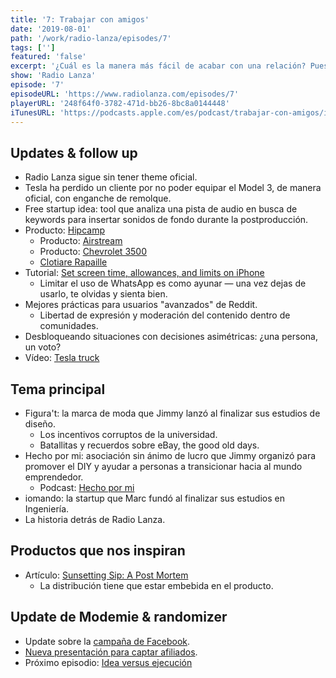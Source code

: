 ```yaml
---
title: '7: Trabajar con amigos'
date: '2019-08-01'
path: '/work/radio-lanza/episodes/7'
tags: ['']
featured: 'false'
excerpt: '¿Cuál es la manera más fácil de acabar con una relación? Pues dicen que montando un negocio con tu amigo, pareja, primo o tía. La realidad es que trabajar con personas muy cercanas puede ser tanto un desastre como una bendición. En este capítulo repasamos experiencias personales y aprendizajes trabajando con amigos y familiares. Y como puedes ver, Radio Lanza no es más que una labor entre amigos que, por el momento, va super bien :) Disfruta de este capítulo!'
show: 'Radio Lanza'
episode: '7'
episodeURL: 'https://www.radiolanza.com/episodes/7'
playerURL: '248f64f0-3782-471d-bb26-8bc8a0144448'
iTunesURL: 'https://podcasts.apple.com/es/podcast/trabajar-con-amigos/id1468000755?i=1000445826262'
---
```


## Updates & follow up

- Radio Lanza sigue sin tener theme oficial.
- Tesla ha perdido un cliente por no poder equipar el Model 3, de manera oficial, con enganche de remolque.
- Free startup idea: tool que analiza una pista de audio en busca de keywords para insertar sonidos de fondo durante la postproducción.
- Producto: [Hipcamp](https://www.hipcamp.com)
  - Producto: [Airstream](https://www.airstream.com/)
  - Producto: [Chevrolet 3500](https://www.chevrolet.com/trucks/previous-year/silverado/2500hd-3500hd)
  - [Clotiare Rapaille](https://archetypediscoveries.com/)
- Tutorial: [Set screen time, allowances, and limits on iPhone](https://support.apple.com/guide/iphone/set-screen-time-allowances-and-limits-iph9b66575d5/ios)
  - Limitar el uso de WhatsApp es como ayunar — una vez dejas de usarlo, te olvidas y sienta bien.
- Mejores prácticas para usuarios "avanzados" de Reddit.
  - Libertad de expresión y moderación del contenido dentro de comunidades.
- Desbloqueando situaciones con decisiones asimétricas: ¿una persona, un voto?
- Vídeo: [Tesla truck](https://www.youtube.com/watch?v=jKv_N0IDS2A)

## Tema principal

- Figura't: la marca de moda que Jimmy lanzó al finalizar sus estudios de diseño.
  - Los incentivos corruptos de la universidad.
  - Batallitas y recuerdos sobre eBay, the good old days.
- Hecho por mi: asociación sin ánimo de lucro que Jimmy organizó para promover el DIY y ayudar a personas a transicionar hacia al mundo emprendedor.
  - Podcast: [Hecho por mi](https://podcasts.apple.com/us/podcast/todo-sobre-hecho-por-mí/id501305315?i=1000122957603)
- iomando: la startup que Marc fundó al finalizar sus estudios en Ingeniería.
- La historia detrás de Radio Lanza.

## Productos que nos inspiran

- Artículo: [Sunsetting Sip: A Post Mortem](https://www.producthunt.com/stories/sunsetting-sip-a-post-mortem)
  - La distribución tiene que estar embebida en el producto.

## Update de Modemie & randomizer

- Update sobre la [campaña de Facebook](https://www.facebook.com/160639658024284/posts/489726038448976).
- [Nueva presentación para captar afiliados](https://docs.google.com/presentation/d/1jwY8dwtxonCqFCXueT9Kyk7r1aGBEkVfhFZP-suA-5c/).
- Próximo episodio: [Idea versus ejecución](https://radiolanza.com/episodes/8)
